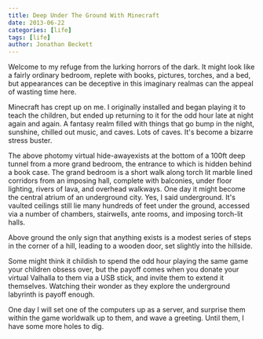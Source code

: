 ```yaml
---
title: Deep Under The Ground With Minecraft
date: 2013-06-22
categories: [life]
tags: [life]
author: Jonathan Beckett
---
```


Welcome to my refuge from the lurking horrors of the dark. It might look like a fairly ordinary bedroom, replete with books, pictures, torches, and a bed, but appearances can be deceptive in this imaginary realmas can the appeal of wasting time here.

Minecraft has crept up on me. I originally installed and began playing it to teach the children, but ended up returning to it for the odd hour late at night again and again. A fantasy realm filled with things that go bump in the night, sunshine, chilled out music, and caves. Lots of caves. It's become a bizarre stress buster.

The above photomy virtual hide-awayexists at the bottom of a 100ft deep tunnel from a more grand bedroom, the entrance to which is hidden behind a book case. The grand bedroom is a short walk along torch lit marble lined corridors from an imposing hall, complete with balconies, under floor lighting, rivers of lava, and overhead walkways. One day it might become the central atrium of an underground city. Yes, I said underground. It's vaulted ceilings still lie many hundreds of feet under the ground, accessed via a number of chambers, stairwells, ante rooms, and imposing torch-lit halls.

Above ground the only sign that anything exists is a modest series of steps in the corner of a hill, leading to a wooden door, set slightly into the hillside.

Some might think it childish to spend the odd hour playing the same game your children obsess over, but the payoff comes when you donate your virtual Valhalla to them via a USB stick, and invite them to extend it themselves. Watching their wonder as they explore the underground labyrinth is payoff enough.

One day I will set one of the computers up as a server, and surprise them within the game worldwalk up to them, and wave a greeting. Until them, I have some more holes to dig.